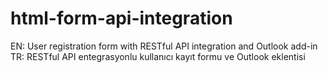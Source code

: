 # html-form-api-integration
EN: User registration form with RESTful API integration and Outlook add-in TR: RESTful API entegrasyonlu kullanıcı kayıt formu ve Outlook eklentisi
